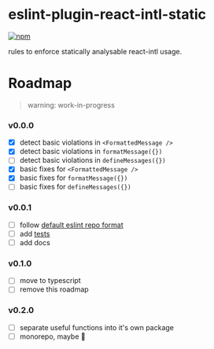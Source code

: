 # eslint-plugin-react-intl-static
[![npm](https://img.shields.io/npm/v/eslint-plugin-react-intl-static)](https://www.npmjs.com/package/eslint-plugin-react-intl-static)

rules to enforce statically analysable react-intl usage.

# Roadmap
> warning: work-in-progress

### v0.0.0
- [x] detect basic violations in `<FormattedMessage />`
- [x] detect basic violations in `formatMessage({})`
- [ ] detect basic violations in `defineMessages({})`
- [x] basic fixes for `<FormattedMessage />`
- [x] basic fixes for `formatMessage({})`
- [ ] basic fixes for `defineMessages({})`

### v0.0.1
- [ ] follow [default eslint repo format](https://github.com/eslint/generator-eslint)
- [ ] add [tests](https://eslint.org/docs/developer-guide/nodejs-api#ruletester)
- [ ] add docs

### v0.1.0
- [ ] move to typescript
- [ ] remove this roadmap

### v0.2.0
- [ ] separate useful functions into it's own package
- [ ] monorepo, maybe :thinking:

